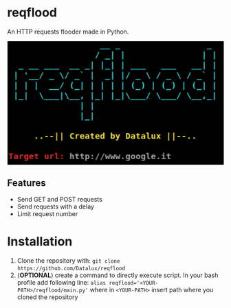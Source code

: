 # reqflood

An HTTP requests flooder made in Python.

<p align="center">
<img align="center" src=".img/img.png" width="600">
</p>

## Features
- Send GET and POST requests
- Send requests with a delay
- Limit request number

# Installation
1. Clone the repository with: `git clone https://github.com/Datalux/reqflood`
2. (**OPTIONAL**) create a command to directly execute script. In your bash profile add following line:
`alias reqflood='<YOUR-PATH>/reqflood/main.py'` where in `<YOUR-PATH>` insert path where you cloned the repository


